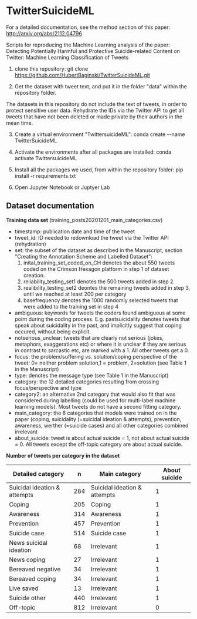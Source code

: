 # TwitterSuicideML

For a detailed documentation, see the method section of this paper: http://arxiv.org/abs/2112.04796

Scripts for reproducing the Machine Learning analysis of the paper: Detecting Potentially Harmful and Protective Suicide-related Content on Twitter: Machine Learning Classification of Tweets

1. clone this repository: 
git clone https://github.com/HubertBaginski/TwitterSuicideML.git

2. Get the dataset with tweet text, and put it in the folder "data" within the repository folder.

The datasets in this repository do not include the text of tweets, in order to protect sensitive user data. Rehydrate the IDs via the Twitter API to get all tweets that have not been deleted or made private by their authors in the mean time.

3. Create a virtual environment "TwittersuicideML":
conda create --name TwitterSuicideML

4. Activate the environments after all packages are installed: 
conda activate TwittersuicideML

5. Install all the packages we used, from within the repository folder:
pip install -r requirements.txt

6. Open Jupyter Notebook or Juptyer Lab

## Dataset documentation

**Training data set** (training_posts20201201_main_categories.csv)

- timestamp: publication date and time of the tweet
- tweet_id: ID needed to redownload the tweet via the Twitter API (rehydration)
- set: the subset of the dataset as described in the Manuscript, section "Creating the Annotation Scheme and Labelled Dataset":
    1. inital_training_set_coded_on_CH denotes the about 550 tweets coded on the Crimson Hexagon platform in step 1 of dataset creation. 
    2. reliability_testing_set1 denotes the 500 tweets added in step 2. 
    3. realibility_testing_set2 deontes the remaining tweets added in step 3, until we reached at least 200 per category
    4.   basefrequency denotes the 1000 randomly selected tweets that were added to the training set in step 4
- ambiguous: keywords for tweets the coders found ambiguous at some point during the coding process. E.g. pastsuicidality denotes tweets that speak about suicidality in the past, and implicitly suggest that coping occured, without being explicit.
- notserious_unclear: tweets that are clearly not serious (jokes, metaphors, exaggerations etc) or where it is unclear if they are serious in contrast to sarcastic etc, are marked with a 1. All other tweets get a 0. 
- focus: the problem/suffering vs. solution/coping perspective of the tweet: 0= neither problem solution,1 = problem, 2=solution (see Table 1 in the Manuscript)
- type: denotes the message type (see Table 1 in the Manuscript)
- category: the 12 detailed categories resulting from crossing focus/perspective and type
- category2: an alternative 2nd category that would also fit that was considered during labelling (could be used for multi-label machine learning models). Most tweets do not have a second fitting category. 
- main_category: the 6 categories that models were trained on in the paper (coping, suicidality (=suicidal ideation & attempts), prevention, awareness, werther (=suicide cases) and all other categories combined irrelevant
- about_suicide: tweet is about actual suicide = 1, not about actual suicide = 0. All tweets except the off-topic category are about actual suicide. 



**Number of tweets per category in the dataset**

| Detailed category | n | Main category | About suicide | 
| --- |---|---|---|
| Suicidal ideation & attempts | 284 | Suicidal ideation & attempts| 1 |
| Coping  | 205 | Coping | 1 |
| Awareness  | 314 | Awareness |1 |
| Prevention  | 457 | Prevention |1 |
| Suicide case | 514 | Suicide case |1 |
| News suicidal ideation  | 68 | Irrelevant |1 |
| News coping  | 27 | Irrelevant |1 |
| Bereaved negative | 34 | Irrelevant |1 |
| Bereaved coping | 34 | Irrelevant |1 |
| Live saved | 13 | Irrelevant |1 |
| Suicide other | 440 | Irrelevant |1 |
| Off-topic | 812 | Irrelevant |0|
